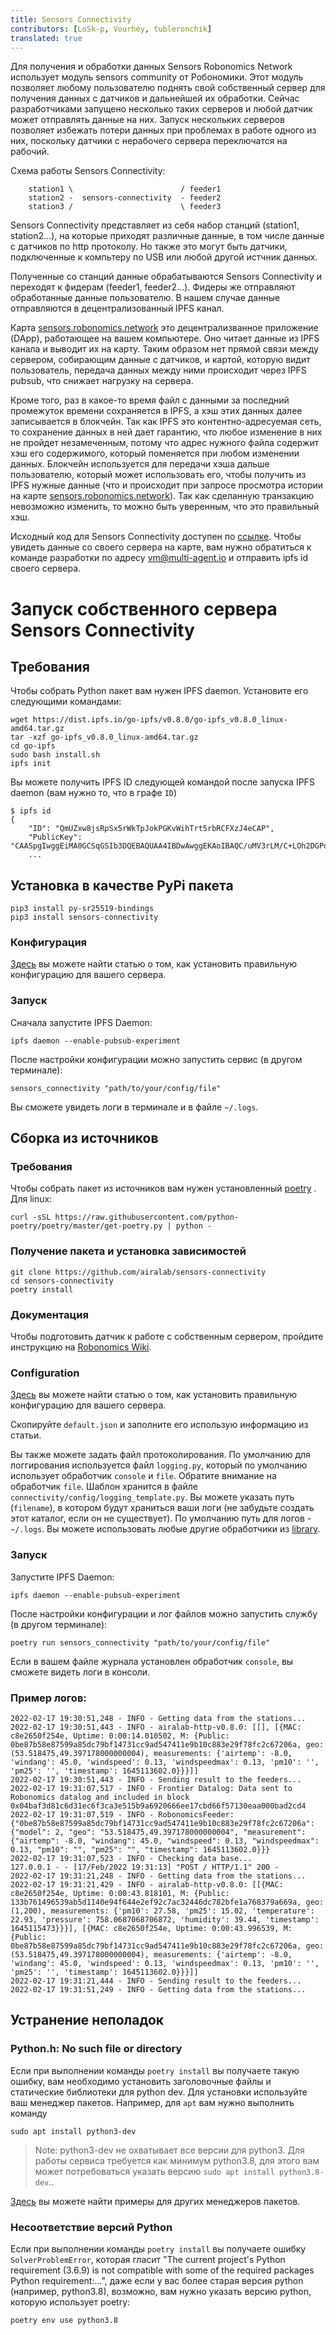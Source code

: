 ```yaml
---
title: Sensors Connectivity
contributors: [LoSk-p, Vourhey, tubleronchik]
translated: true
---
```


Для получения и обработки данных Sensors Robonomics Network использует модуль sensors community от Робономики. Этот модуль позволяет любому пользователю поднять свой собственный сервер для получения данных с датчиков и дальнейшей их обработки. Сейчас разработчиками запущено несколько таких серверов и любой датчик может отправлять данные на них. Запуск нескольких серверов позволяет избежать потери данных при проблемах в работе одного из них, поскольку датчики с нерабочего сервера переключатся на рабочий.

Схема работы Sensors Connectivity:

```
    station1 \                        / feeder1
    station2 -  sensors-connectivity  - feeder2
    station3 /                        \ feeder3
```

Sensors Connectivity представляет из себя набор станций (station1, station2...), на которые приходят различные данные, в том числе данные с датчиков по http протоколу. Но также это могут быть датчики, подключенные к компьтеру по USB или любой другой истчник данных.

Полученные со станций данные обрабатываются Sensors Connectivity и переходят к фидерам (feeder1, feeder2...). Фидеры же отправляют обработанные данные пользователю. В нашем случае данные отправляются в децентрализованный IPFS канал.

Карта [sensors.robonomics.network](https://sensors.robonomics.network/) это децентрализванное приложение (DApp), работающее на вашем компьютере. Оно читает данные из IPFS канала и выводит их на карту. Таким образом нет прямой связи между сервером, собирающим данные с датчиков, и картой, которую видит пользователь, передача данных между ними происходит через IPFS pubsub, что снижает нагрузку на сервера.

Кроме того, раз в какое-то время файл с данными за последний промежуток времени сохраняется в IPFS, а хэш этих данных далее записывается в блокчейн. Так как IPFS это контентно-адресуемая сеть, то сохранение данных в ней дает гарантию, что любое изменение в них не пройдет незамеченным, потому что адрес нужного файла содержит хэш его содержимого, который поменяется при любом изменении данных. Блокчейн используется для передачи хэша дальше пользователю, который может использовать его, чтобы получить из IPFS нужные данные (что и происходит при запросе просмотра истории на карте [sensors.robonomics.network](https://sensors.robonomics.network/)). Так как сделанную транзакцию невозможно изменить, то можно быть уверенным, что это правильный хэш.

Исходный код для Sensors Connectivity доступен по [ссылке](https://github.com/airalab/sensors-connectivity). Чтобы увидеть данные со своего сервера на карте, вам нужно обратиться к команде разработки по адресу vm@multi-agent.io и отправить ipfs id своего сервера.

# Запуск собственного сервера Sensors Connectivity

## Требования

Чтобы собрать Python пакет вам нужен IPFS daemon. Установите его следующими командами:

```
wget https://dist.ipfs.io/go-ipfs/v0.8.0/go-ipfs_v0.8.0_linux-amd64.tar.gz
tar -xzf go-ipfs_v0.8.0_linux-amd64.tar.gz
cd go-ipfs
sudo bash install.sh 
ipfs init
```
Вы можете получить IPFS ID следующей командой после запуска IPFS daemon (вам нужно то, что в графе `ID`)

```console
$ ipfs id
{
	"ID": "QmUZxw8jsRpSx5rWkTpJokPGKvWihTrt5rbRCFXzJ4eCAP",
	"PublicKey": "CAASpgIwggEiMA0GCSqGSIb3DQEBAQUAA4IBDwAwggEKAoIBAQC/uMV3rLM/C+LOh2DGPo3chr+VM+vyYMKi...
    ...
```

## Установка в качестве PyPi пакета

```
pip3 install py-sr25519-bindings
pip3 install sensors-connectivity
```

### Конфигурация

[Здесь](/docs/configuration-options-description/) вы можете найти статью о том, как установить правильную конфигурацию для вашего сервера.

### Запуск

Сначала запустите IPFS Daemon:

```
ipfs daemon --enable-pubsub-experiment
```
После настройки конфигурации можно запустить сервис (в другом терминале):

```
sensors_connectivity "path/to/your/config/file"
```

Вы сможете увидеть логи в терминале и в файле `~/.logs`.

## Сборка из источников
### Требования

Чтобы собрать пакет из источников вам нужен установленный [poetry](https://python-poetry.org/docs/#osx--linux--bashonwindows-install-instructions) . Для linux:

```
curl -sSL https://raw.githubusercontent.com/python-poetry/poetry/master/get-poetry.py | python -
```

### Получение пакета и установка зависимостей

```
git clone https://github.com/airalab/sensors-connectivity
cd sensors-connectivity
poetry install
```

### Документация

Чтобы подготовить датчик к работе с собственным сервером, пройдите инструкцию на [Robonomics Wiki](/docs/connect-sensor-to-robonomics/).

### Configuration

[Здесь](/docs/configuration-options-description/) вы можете найти статью о том, как установить правильную конфигурацию для вашего сервера.

Скопируйте `default.json` и заполните его использую информацию из статьи.

Вы также можете задать файл протоколирования. По умолчанию для логгирования используется файл `logging.py`, который по умолчанию использует обработчик `console` и `file`. Обратите внимание на обработчик `file`. Шаблон хранится в файле `connectivity/config/logging_template.py`. Вы можете указать путь (`filename`), в котором будут храниться ваши логи (не забудьте создать этот каталог, если он не существует). По умолчанию путь для логов - `~/.logs`. Вы можете использовать любые другие обработчики из [library](https://docs.python.org/3.8/library/logging.html).

### Запуск

Запустите IPFS Daemon:

```
ipfs daemon --enable-pubsub-experiment
```
После настройки конфигурации и лог файлов можно запустить службу (в другом терминале):

```
poetry run sensors_connectivity "path/to/your/config/file"  
```
Если в вашем файле журнала установлен обработчик `console`, вы сможете видеть логи в консоли.

### Пример логов:

```
2022-02-17 19:30:51,248 - INFO - Getting data from the stations...
2022-02-17 19:30:51,443 - INFO - airalab-http-v0.8.0: [[], [{MAC: c8e2650f254e, Uptime: 0:00:14.010502, M: {Public: 0be87b58e87599a85dc79bf14731cc9ad547411e9b10c883e29f78fc2c67206a, geo: (53.518475,49.397178000000004), measurements: {'airtemp': -8.0, 'windang': 45.0, 'windspeed': 0.13, 'windspeedmax': 0.13, 'pm10': '', 'pm25': '', 'timestamp': 1645113602.0}}}]]
2022-02-17 19:30:51,443 - INFO - Sending result to the feeders...
2022-02-17 19:31:07,517 - INFO - Frontier Datalog: Data sent to Robonomics datalog and included in block 0x04baf3d81c6d31ec6f3ca3e515b9a6920666ee17cbd66f57130eaa000bad2cd4
2022-02-17 19:31:07,519 - INFO - RobonomicsFeeder: {"0be87b58e87599a85dc79bf14731cc9ad547411e9b10c883e29f78fc2c67206a": {"model": 2, "geo": "53.518475,49.397178000000004", "measurement": {"airtemp": -8.0, "windang": 45.0, "windspeed": 0.13, "windspeedmax": 0.13, "pm10": "", "pm25": "", "timestamp": 1645113602.0}}}
2022-02-17 19:31:07,523 - INFO - Checking data base...
127.0.0.1 - - [17/Feb/2022 19:31:13] "POST / HTTP/1.1" 200 -
2022-02-17 19:31:21,248 - INFO - Getting data from the stations...
2022-02-17 19:31:21,429 - INFO - airalab-http-v0.8.0: [[{MAC: c8e2650f254e, Uptime: 0:00:43.818101, M: {Public: 133b761496539ab5d1140e94f644e2ef92c7ac32446dc782bfe1a768379a669a, geo: (1,200), measurements: {'pm10': 27.58, 'pm25': 15.02, 'temperature': 22.93, 'pressure': 758.0687068706872, 'humidity': 39.44, 'timestamp': 1645115473}}}], [{MAC: c8e2650f254e, Uptime: 0:00:43.996539, M: {Public: 0be87b58e87599a85dc79bf14731cc9ad547411e9b10c883e29f78fc2c67206a, geo: (53.518475,49.397178000000004), measurements: {'airtemp': -8.0, 'windang': 45.0, 'windspeed': 0.13, 'windspeedmax': 0.13, 'pm10': '', 'pm25': '', 'timestamp': 1645113602.0}}}]]
2022-02-17 19:31:21,444 - INFO - Sending result to the feeders...
2022-02-17 19:31:51,249 - INFO - Getting data from the stations...
```

## Устранение неполадок

### Python.h: No such file or directory

Если при выполнении команды `poetry install` вы получаете такую ошибку, вам необходимо установить заголовочные файлы и статические библиотеки для python dev. Для установки используйте ваш менеджер пакетов. Например, для `apt` вам нужно выполнить команду
```
sudo apt install python3-dev
```
> Note:
python3-dev не охватывает все версии для python3. Для работы сервиса требуется как минимум python3.8, для этого вам может потребоваться указать версию `sudo apt install python3.8-dev`..

[Здесь](https://stackoverflow.com/a/21530768) вы можете найти примеры для других менеджеров пакетов.

### Несоответствие версий Python

Если при выполнении команды `poetry install` вы получаете ошибку `SolverProblemError`, которая гласит "The current project's Python requirement (3.6.9) is not compatible with some of the required packages Python requirement:...", даже если у вас более старая версия python (например, python3.8), возможно, вам нужно указать версию python, которую использует poetry:

```
poetry env use python3.8
```

